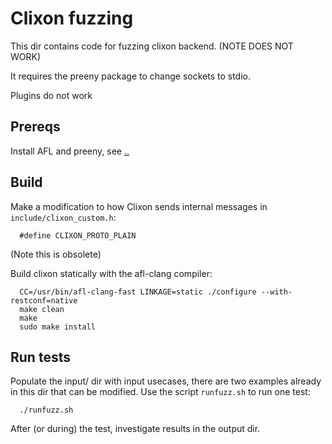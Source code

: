 # Clixon fuzzing

This dir contains code for fuzzing clixon backend.  (NOTE DOES NOT WORK)

It requires the preeny package to change sockets to stdio. 

Plugins do not work

## Prereqs

Install AFL and preeny, see [..](..)

## Build

Make a modification to how Clixon sends internal messages in `include/clixon_custom.h`:
```
  #define CLIXON_PROTO_PLAIN
```
(Note this is obsolete)

Build clixon statically with the afl-clang compiler:
```
  CC=/usr/bin/afl-clang-fast LINKAGE=static ./configure --with-restconf=native
  make clean
  make
  sudo make install
```

## Run tests

Populate the input/ dir with input usecases, there are two examples already in this dir that can be modified.
Use the script `runfuzz.sh` to run one test:
```
  ./runfuzz.sh
```

After (or during) the test, investigate results in the output dir.
